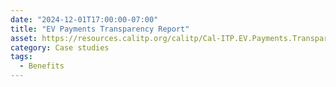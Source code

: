 ```yaml
---
date: "2024-12-01T17:00:00-07:00"
title: "EV Payments Transparency Report"
asset: https://resources.calitp.org/calitp/Cal-ITP.EV.Payments.Transparency.Report.December.2024.pdf
category: Case studies
tags:
  - Benefits
---
```

